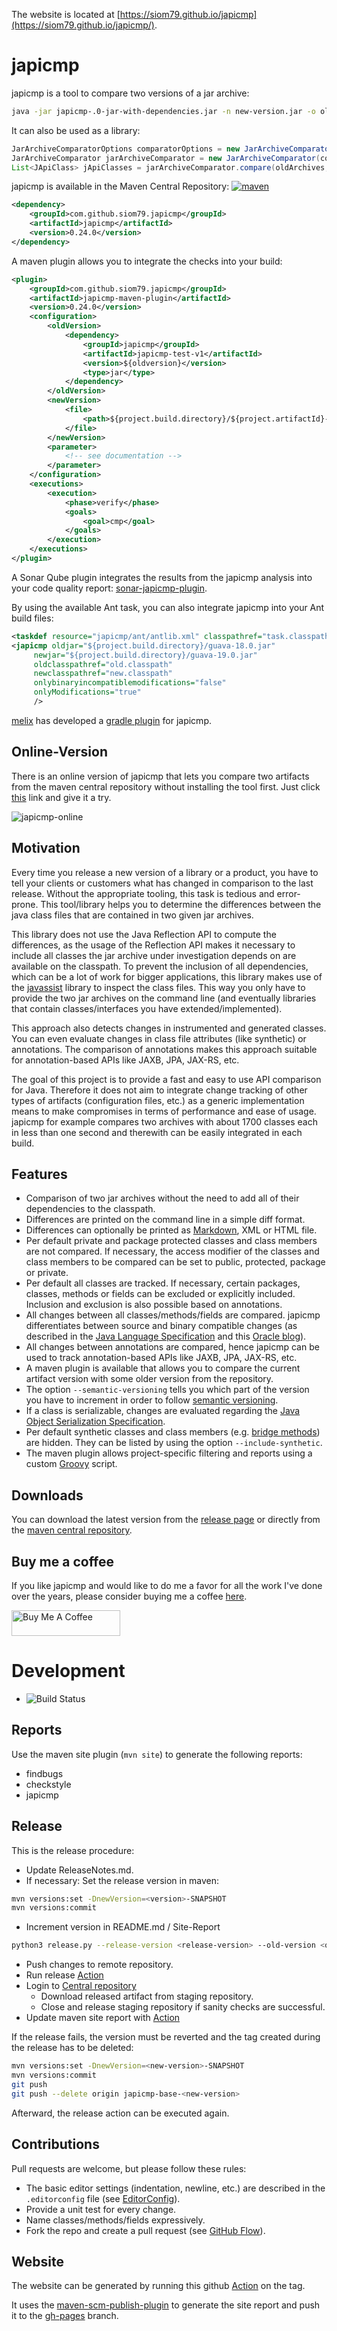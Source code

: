 The website is located at [https://siom79.github.io/japicmp](https://siom79.github.io/japicmp/).

# japicmp
japicmp is a tool to compare two versions of a jar archive:
``` bash
java -jar japicmp-.0-jar-with-dependencies.jar -n new-version.jar -o old-version.jar
```
It can also be used as a library:
```java
JarArchiveComparatorOptions comparatorOptions = new JarArchiveComparatorOptions();
JarArchiveComparator jarArchiveComparator = new JarArchiveComparator(comparatorOptions);
List<JApiClass> jApiClasses = jarArchiveComparator.compare(oldArchives, newArchives);
```
japicmp is available in the Maven Central Repository:
[![maven](https://img.shields.io/maven-central/v/com.github.siom79.japicmp/japicmp.svg)](https://central.sonatype.com/artifact/com.github.siom79.japicmp/japicmp)
``` xml
<dependency>
	<groupId>com.github.siom79.japicmp</groupId>
	<artifactId>japicmp</artifactId>
	<version>0.24.0</version>
</dependency>
```
A maven plugin allows you to integrate the checks into your build:

``` xml
<plugin>
	<groupId>com.github.siom79.japicmp</groupId>
	<artifactId>japicmp-maven-plugin</artifactId>
	<version>0.24.0</version>
	<configuration>
		<oldVersion>
			<dependency>
				<groupId>japicmp</groupId>
				<artifactId>japicmp-test-v1</artifactId>
				<version>${oldversion}</version>
				<type>jar</type>
			</dependency>
		</oldVersion>
		<newVersion>
			<file>
				<path>${project.build.directory}/${project.artifactId}-${project.version}.${project.packaging}</path>
			</file>
		</newVersion>
		<parameter>
			<!-- see documentation -->
		</parameter>
	</configuration>
	<executions>
		<execution>
			<phase>verify</phase>
			<goals>
				<goal>cmp</goal>
			</goals>
		</execution>
	</executions>
</plugin>
```

A Sonar Qube plugin integrates the results from the japicmp analysis into your code quality report: [sonar-japicmp-plugin](https://github.com/siom79/sonar-japicmp-plugin).

By using the available Ant task, you can also integrate japicmp into your Ant build files:

``` xml
<taskdef resource="japicmp/ant/antlib.xml" classpathref="task.classpath"/>
<japicmp oldjar="${project.build.directory}/guava-18.0.jar"
	 newjar="${project.build.directory}/guava-19.0.jar"
	 oldclasspathref="old.classpath"
	 newclasspathref="new.classpath"
	 onlybinaryincompatiblemodifications="false"
	 onlyModifications="true"
	 />
```

[melix](https://github.com/melix) has developed a [gradle plugin](https://github.com/melix/japicmp-gradle-plugin) for japicmp.

## Online-Version

There is an online version of japicmp that lets you compare two artifacts from the maven central repository
without installing the tool first. Just click [this](https://www.japicmp.de) link and give it a try.

![japicmp-online](doc/japicmp_online.png)

## Motivation

Every time you release a new version of a library or a product, you have to tell your clients or customers what
has changed in comparison to the last release. Without the appropriate tooling, this task is tedious and error-prone.
This tool/library helps you to determine the differences between the java class files that are contained in two given
jar archives.

This library does not use the Java Reflection API to compute the differences, as the usage of the Reflection API makes
it necessary to include all classes the jar archive under investigation depends on are available on the classpath.
To prevent the inclusion of all dependencies, which can be a lot of work for bigger applications, this library makes
use of the [javassist](https://www.javassist.org/) library to inspect the class files.
This way you only have to provide the two jar archives on the command line (and eventually libraries that contain
classes/interfaces you have extended/implemented).

This approach also detects changes in instrumented and generated classes. You can even evaluate changes in class file attributes (like synthetic) or annotations.
The comparison of annotations makes this approach suitable for annotation-based APIs like JAXB, JPA, JAX-RS, etc.


The goal of this project is to provide a fast and easy to use API comparison for Java. Therefore it does not aim
to integrate change tracking of other types of artifacts (configuration files, etc.) as a generic implementation means
to make compromises in terms of performance and ease of usage. japicmp for example compares two archives with about 1700 classes each
in less than one second and therewith can be easily integrated in each build.

## Features

* Comparison of two jar archives without the need to add all of their dependencies to the classpath.
* Differences are printed on the command line in a simple diff format.
* Differences can optionally be printed as [Markdown](https://www.markdownguide.org/), XML or HTML file.
* Per default private and package protected classes and class members are not compared. If necessary, the access modifier of the classes and class members to be
  compared can be set to public, protected, package or private.
* Per default all classes are tracked. If necessary, certain packages, classes, methods or fields can be excluded or explicitly included. Inclusion and exclusion is also possible based on annotations.
* All changes between all classes/methods/fields are compared. japicmp differentiates between source and binary compatible changes (as described in the [Java Language Specification](http://docs.oracle.com/javase/specs/jls/se7/html/jls-13.html) and this [Oracle blog](https://blogs.oracle.com/darcy/entry/kinds_of_compatibility)).
* All changes between annotations are compared, hence japicmp can be used to track annotation-based APIs like JAXB, JPA, JAX-RS, etc.
* A maven plugin is available that allows you to compare the current artifact version with some older version from the repository.
* The option `--semantic-versioning` tells you which part of the version you have to increment in order to follow [semantic versioning](http://semver.org/).
* If a class is serializable, changes are evaluated regarding the [Java Object Serialization Specification](http://docs.oracle.com/javase/7/docs/platform/serialization/spec/serialTOC.html).
* Per default synthetic classes and class members (e.g. [bridge methods](https://docs.oracle.com/javase/tutorial/java/generics/bridgeMethods.html)) are hidden. They can be listed by using the option `--include-synthetic`.
* The maven plugin allows project-specific filtering and reports using a custom [Groovy](groovy-lang.org) script.

## Downloads

You can download the latest version from the [release page](https://github.com/siom79/japicmp/releases) or directly from the [maven central repository](http://search.maven.org/#search%7Cga%7C1%7Ca%3A%22japicmp%22).

## Buy me a coffee

If you like japicmp and would like to do me a favor for all the work I've done over
the years, please consider buying me a coffee [here](https://www.buymeacoffee.com/mmois).

<a href="https://www.buymeacoffee.com/mmois" target="_blank"><img src="https://cdn.buymeacoffee.com/buttons/default-orange.png" alt="Buy Me A Coffee" height="41" width="174"></a>

# Development

* ![Build Status](https://travis-ci.org/siom79/japicmp.svg?branch=development)

## Reports

Use the maven site plugin (`mvn site`) to generate the following reports:
 * findbugs
 * checkstyle
 * japicmp

## Release

This is the release procedure:
* Update ReleaseNotes.md.
* If necessary: Set the release version in maven:
```bash
mvn versions:set -DnewVersion=<version>-SNAPSHOT
mvn versions:commit
```
* Increment version in README.md / Site-Report
``` bash
python3 release.py --release-version <release-version> --old-version <old-version>
```
* Push changes to remote repository.
* Run release [Action](https://github.com/siom79/japicmp/actions/workflows/release.yml)
* Login to [Central repository](https://central.sonatype.com/publishing)
	* Download released artifact from staging repository.
	* Close and release staging repository if sanity checks are successful.
* Update maven site report with [Action](https://github.com/siom79/japicmp/actions/workflows/mvn-site.yml)

If the release fails, the version must be reverted and the tag created during the release has to be deleted:
```bash
mvn versions:set -DnewVersion=<new-version>-SNAPSHOT
mvn versions:commit
git push
git push --delete origin japicmp-base-<new-version>
```
Afterward, the release action can be executed again.

## Contributions

Pull requests are welcome, but please follow these rules:

* The basic editor settings (indentation, newline, etc.) are described in the `.editorconfig` file (see [EditorConfig](http://editorconfig.org/)).
* Provide a unit test for every change.
* Name classes/methods/fields expressively.
* Fork the repo and create a pull request (see [GitHub Flow](https://guides.github.com/introduction/flow/index.html)).

## Website

The website can be generated by running this github [Action](https://github.com/siom79/japicmp/actions/workflows/mvn-site.yml)
on the tag.

It uses the [maven-scm-publish-plugin](https://maven.apache.org/plugins/maven-scm-publish-plugin/index.html) to
generate the site report and push it to the [gh-pages](https://github.com/siom79/japicmp/tree/gh-pages) branch.


